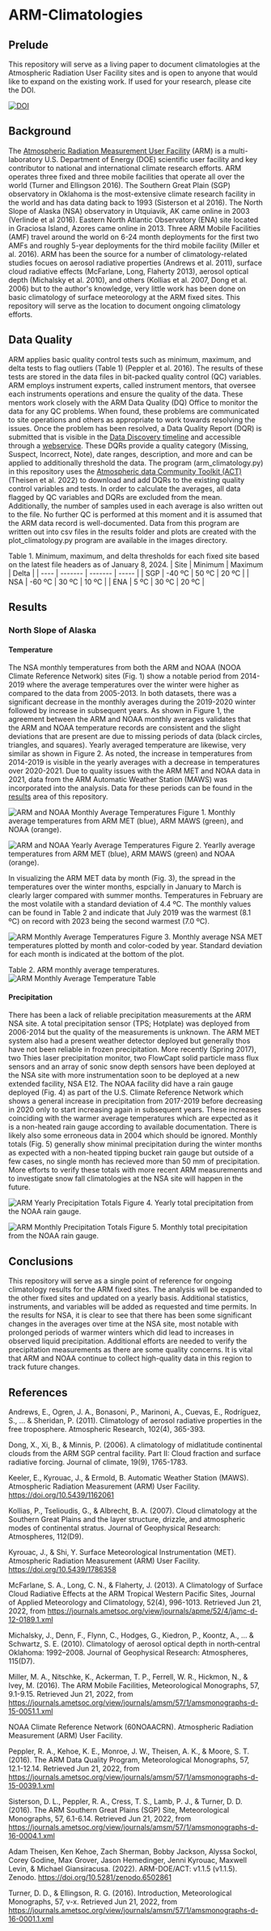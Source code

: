 # ARM-Climatologies
## Prelude
This repository will serve as a living paper to document climatologies at the Atmospheric Radiation User Facility sites and is open to anyone that would like to expand on the existing work.  If used for your research, please cite the DOI.

[![DOI](https://zenodo.org/badge/505950468.svg)](https://zenodo.org/badge/latestdoi/505950468)

## Background
The [Atmospheric Radiation Measurement User Facility](https://arm.gov/) (ARM) is a multi-laboratory U.S. Department of Energy (DOE) scientific user facility and key contributor to national and international climate research efforts.  ARM operates three fixed and three mobile facilities that operate all over the world (Turner and Ellingson 2016).  The Southern Great Plain (SGP) observatory in Oklahoma is the most-extensive climate research facility in the world and has data dating back to 1993 (Sisterson et al 2016).  The North Slope of Alaska (NSA) observatory in Utquiavik, AK came online in 2003 (Verlinde et al 2016).  Eastern North Atlantic Observatory (ENA) site located in Graciosa Island, Azores came online in 2013.  Three ARM Mobile Facilities (AMF) travel around the world on 6-24 month deployments for the first two AMFs and roughly 5-year deployments for the third mobile facility (Miller et al. 2016).  ARM has been the source for a number of climatology-related studies focues on aerosol radiative properties (Andrews et al. 2011), surface cloud radiative effects (McFarlane, Long, Flaherty 2013), aerosol optical depth (Michalsky et al. 2010), and others (Kollias et al. 2007, Dong et al. 2006) but to the author's knowledge, very little work has been done on basic climatology of surface meteorology at the ARM fixed sites.  This repository will serve as the location to document ongoing climatology efforts.

## Data Quality
ARM applies basic quality control tests such as minimum, maximum, and delta tests to flag outliers (Table 1) (Peppler et al. 2016).  The results of these tests are stored in the data files in bit-packed quality control (QC) variables.  ARM employs instrument experts, called instrument mentors, that oversee each instruments operations and ensure the quality of the data. These mentors work closely with the ARM Data Quality (DQ) Office to monitor the data for any QC problems.  When found, these problems are communicated to site operations and others as appropriate to work towards resolving the issues.  Once the problem has been resolved, a Data Quality Report (DQR) is submitted that is visible in the [Data Discovery timeline](https://adc.arm.gov/discovery/#/results/id::nsametC1.b1_atmos_pressure_sfcmet_met_sfcmet?dataLevel=b1&showDetails=true) and accessible through a [webservice](https://code.arm.gov/docs/dqrws-examples/-/wikis/home).  These DQRs provide a quality category (Missing, Suspect, Incorrect, Note), date ranges, description, and more and can be applied to additionally threshold the data.  The program (arm_climatology.py) in this repository uses the [Atmospheric data Community Toolkit (ACT)](https://github.com/ARM-DOE/ACT) (Theisen et al. 2022) to download and add DQRs to the existing quality control variables and tests.  In order to calculate the averages, all data flagged by QC variables and DQRs are excluded from the mean.  Additionally, the number of samples used in each average is also written out to the file.  No further QC is performed at this moment and it is assumed that the ARM data record is well-documented.  Data from this program are written out into csv files in the results folder and plots are created with the plot_climatology.py program are available in the images directory.

Table 1. Minimum, maximum, and delta thresholds for each fixed site based on the latest file headers as of January 8, 2024.
| Site | Minimum | Maximum | Delta |
| ---- | ------- | ------- | ----- |
| SGP  | -40 ºC  | 50 ºC   | 20 ºC |
| NSA  | -60 ºC  | 30 ºC   | 10 ºC |
| ENA  |   5 ºC  | 30 ºC   | 20 ºC |

## Results
### North Slope of Alaska
#### Temperature
The NSA monthly temperatures from both the ARM and NOAA (NOOA Climate Reference Network) sites (Fig. 1) show a notable period from 2014-2019 where the average temperatures over the winter were higher as compared to the data from 2005-2013.   In both datasets, there was a significant decrease in the monthly averages during the 2019-2020 winter followed by increase in subsequent years.  As shown in Figure 1, the agreement between the ARM and NOAA monthly averages validates that the ARM and NOAA temperature records are consistent and the slight deviations that are present are due to missing periods of data (black circles, triangles, and squares). Yearly averaged temperature are likewise, very similar as shown in Figure 2.  As noted, the increase in temperatures from 2014-2019 is visible in the yearly averages with a decrease in temperatures over 2020-2021.  Due to quality issues with the ARM MET and NOAA data in 2021, data from the ARM Automatic Weather Station (MAWS) was incorporated into the analysis.  Data for these periods can be found in the [results](https://github.com/AdamTheisen/ARM-Climatologies/tree/main/results) area of this repository.


![ARM and NOAA Monthly Average Temperatures](https://github.com/AdamTheisen/ARM-Climatologies/blob/main/images/nsametC1.b1_temp_mean_nsa60noaacrnX1.b1_temperature_M.png)
Figure 1. Monthly average temperatures from ARM MET (blue), ARM MAWS (green), and NOAA (orange).

![ARM and NOAA Yearly Average Temperatures](https://github.com/AdamTheisen/ARM-Climatologies/blob/main/images/nsametC1.b1_temp_mean_nsa60noaacrnX1.b1_temperature_Y.png)
Figure 2. Yearlly average temperatures from ARM MET (blue), ARM MAWS (green) and NOAA (orange).

In visualizing the ARM MET data by month (Fig. 3), the spread in the temperatures over the winter months, espcially in January to March is clearly larger compared with summer months.  Temperatures in February are the most volatile with a standard deviation of 4.4 ºC.  The monthly values can be found in Table 2 and indicate that July 2019 was the warmest (8.1 ºC) on record with 2023 being the second warmest (7.0 ºC).

![ARM Monthly Average Temperatures](https://github.com/AdamTheisen/ARM-Climatologies/blob/main/images/nsametC1.b1_temp_mean_by_month.png)
Figure 3. Monthly average NSA MET temperatures plotted by month and color-coded by year. Standard deviation for each month is indicated at the bottom of the plot.

Table 2. ARM monthly average temperatures. 
![ARM Monthly Average Temperature Table](https://github.com/AdamTheisen/ARM-Climatologies/blob/main/images/nsametC1.b1_temp_mean_table.png)

#### Precipitation
There has been a lack of reliable precipitation measurements at the ARM NSA site.  A total precipitation sensor (TPS; Hotplate) was deployed from 2006-2014 but the quality of the measurements is unknown.  The ARM MET system also had a present weather detector deployed but generally thos have not been reliable in frozen precipitation.  More recently (Spring 2017), two Thies laser precipitation monitor, two FlowCapt solid particle mass flux sensors and an array of sonic snow depth sensors have been deployed at the NSA site with more instrumentation soon to be deployed at a new extended facility, NSA E12.  The NOAA facility did have a rain gauge deployed (Fig. 4) as part of the U.S. Climate Reference Network which shows a general increase in precipitation from 2017-2019 before decreasing in 2020 only to start increasing again in subsequent years.  These increases coinciding with the warmer average temperatures which are expected as it is a non-heated rain gauge according to available documentation.  There is likely also some erroneous data in 2004 which should be ignored.  Monthly totals (Fig. 5) generally show minimal precipitation during the winter months as expected with a non-heated tipping bucket rain gauge but outside of a few cases, no single month has recieved more than 50 mm of precipitation.  More efforts to verify these totals with more recent ARM measurements and to investigate snow fall climatologies at the NSA site will happen in the future.

![ARM Yearly Precipitation Totals](https://github.com/AdamTheisen/ARM-Climatologies/blob/main/images/nsa60noaacrnX1.b1_precipitation_Y.png)
Figure 4. Yearly total precipitation from the NOAA rain gauge.

![ARM Monthly Precipitation Totals](https://github.com/AdamTheisen/ARM-Climatologies/blob/main/images/nsa60noaacrnX1.b1_precipitation_M.png)
Figure 5. Monthly total precipitation from the NOAA rain gauge.

## Conclusions
This repository will serve as a single point of reference for ongoing climatology results for the ARM fixed sites.  The analysis will be expanded to the other fixed sites and updated on a yearly basis.  Additional statistics, instruments, and variables will be added as requested and time permits. In the results for NSA, it is clear to see that there has been some significant changes in the averages over time at the NSA site, most notable with prolonged periods of warmer winters which did lead to increases in observed liquid precipitation.  Additional efforts are needed to verify the precipitation measurements as there are some quality concerns.  It is vital that ARM and NOAA continue to collect high-quality data in this region to track future changes.

## References
Andrews, E., Ogren, J. A., Bonasoni, P., Marinoni, A., Cuevas, E., Rodríguez, S., ... & Sheridan, P. (2011). Climatology of aerosol radiative properties in the free troposphere. Atmospheric Research, 102(4), 365-393.

Dong, X., Xi, B., & Minnis, P. (2006). A climatology of midlatitude continental clouds from the ARM SGP central facility. Part II: Cloud fraction and surface radiative forcing. Journal of climate, 19(9), 1765-1783.

Keeler, E., Kyrouac, J., & Ermold, B. Automatic Weather Station (MAWS). Atmospheric Radiation Measurement (ARM) User Facility. https://doi.org/10.5439/1162061

Kollias, P., Tselioudis, G., & Albrecht, B. A. (2007). Cloud climatology at the Southern Great Plains and the layer structure, drizzle, and atmospheric modes of continental stratus. Journal of Geophysical Research: Atmospheres, 112(D9).

Kyrouac, J., & Shi, Y. Surface Meteorological Instrumentation (MET). Atmospheric Radiation Measurement (ARM) User Facility. https://doi.org/10.5439/1786358

McFarlane, S. A., Long, C. N., & Flaherty, J. (2013). A Climatology of Surface Cloud Radiative Effects at the ARM Tropical Western Pacific Sites, Journal of Applied Meteorology and Climatology, 52(4), 996-1013. Retrieved Jun 21, 2022, from https://journals.ametsoc.org/view/journals/apme/52/4/jamc-d-12-0189.1.xml

Michalsky, J., Denn, F., Flynn, C., Hodges, G., Kiedron, P., Koontz, A., ... & Schwartz, S. E. (2010). Climatology of aerosol optical depth in north‐central Oklahoma: 1992–2008. Journal of Geophysical Research: Atmospheres, 115(D7).

Miller, M. A., Nitschke, K., Ackerman, T. P., Ferrell, W. R., Hickmon, N., & Ivey, M. (2016). The ARM Mobile Facilities, Meteorological Monographs, 57, 9.1-9.15. Retrieved Jun 21, 2022, from https://journals.ametsoc.org/view/journals/amsm/57/1/amsmonographs-d-15-0051.1.xml

NOAA Climate Reference Network (60NOAACRN). Atmospheric Radiation Measurement (ARM) User Facility.

Peppler, R. A., Kehoe, K. E., Monroe, J. W., Theisen, A. K., & Moore, S. T. (2016). The ARM Data Quality Program, Meteorological Monographs, 57, 12.1-12.14. Retrieved Jun 21, 2022, from https://journals.ametsoc.org/view/journals/amsm/57/1/amsmonographs-d-15-0039.1.xml

Sisterson, D. L., Peppler, R. A., Cress, T. S., Lamb, P. J., & Turner, D. D. (2016). The ARM Southern Great Plains (SGP) Site, Meteorological Monographs, 57, 6.1-6.14. Retrieved Jun 21, 2022, from https://journals.ametsoc.org/view/journals/amsm/57/1/amsmonographs-d-16-0004.1.xml

Adam Theisen, Ken Kehoe, Zach Sherman, Bobby Jackson, Alyssa Sockol, Corey Godine, Max Grover, Jason Hemedinger, Jenni Kyrouac, Maxwell Levin, & Michael Giansiracusa. (2022). ARM-DOE/ACT: v1.1.5 (v1.1.5). Zenodo. https://doi.org/10.5281/zenodo.6502861

Turner, D. D., & Ellingson, R. G. (2016). Introduction, Meteorological Monographs, 57, v-x. Retrieved Jun 21, 2022, from https://journals.ametsoc.org/view/journals/amsm/57/1/amsmonographs-d-16-0001.1.xml
